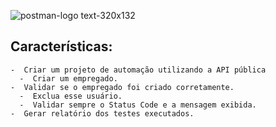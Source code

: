 ![postman-logo text-320x132](https://user-images.githubusercontent.com/4249709/29496848-63ad446c-85b1-11e7-904e-a4ddad25e9db.png)


## Características: 
  	-  Criar um projeto de automação utilizando a API pública 
	  -  Criar um empregado.
  	-  Validar se o empregado foi criado corretamente.
	  -  Exclua esse usuário.
	  -  Validar sempre o Status Code e a mensagem exibida.
   	-  Gerar relatório dos testes executados.
	
